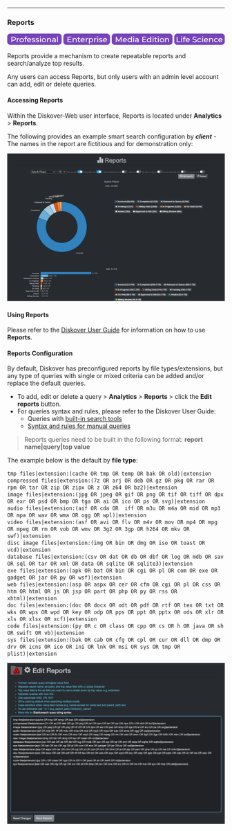 ___
### Reports

![Image: Professional Edition Label](images/button_edition_professional.png)&nbsp;![Image: Enterprise Edition Label](images/button_edition_enterprise.png)&nbsp;![Image: AJA Diskover Media Edition Label](images/button_edition_media.png)&nbsp;![Image: Life Science Edition Label](images/button_edition_life_science.png)


Reports provide a mechanism to create repeatable reports and search/analyze top results.

Any users can access Reports, but only users with an admin level account can add, edit or delete queries.

#### Accessing Reports

Within the Diskover-Web user interface, Reports is located under **Analytics** > **Reports**.

The following provides an example smart search configuration by **_client_** - The names in the report are fictitious and for demonstration only:

![Image: Smart Searches Report](images/image_reporting_reports_report_example_diskover_ui.png)

#### Using Reports

Please refer to the [Diskover User Guide](https://docs.diskoverdata.com/diskover_user_guide/#reports) for information on how to use **Reports**.

#### Reports Configuration

By default, Diskover has preconfigured reports by file types/extensions, but any type of queries with single or mixed criteria can be added and/or replace the default queries.

- To add, edit or delete a query > **Analytics** > **Reports** > click the **Edit reports** button.
- For queries syntax and rules, please refer to the Diskover User Guide:
  - Queries with [built-in search tools](https://docs.diskoverdata.com/diskover_user_guide/#built-in-search-tools)
  - [Syntax and rules for manual queries](https://docs.diskoverdata.com/diskover_user_guide/#manual-queries-syntax-and-rules)

> Reports queries need to be built in the following format: **report name|query|top value**

The example below is the default by **file type**:
```
tmp files|extension:(cache OR tmp OR temp OR bak OR old)|extension
compressed files|extension:(7z OR arj OR deb OR gz OR pkg OR rar OR rpm OR tar OR zip OR zipx OR z OR z64 OR bz2)|extension
image files|extension:(jpg OR jpeg OR gif OR png OR tif OR tiff OR dpx OR exr OR psd OR bmp OR tga OR ai OR ico OR ps OR svg)|extension
audio files|extension:(aif OR cda OR  iff OR m3u OR m4a OR mid OR mp3 OR mpa OR wav OR wma OR ogg OR wpl)|extension
video files|extension:(asf OR avi OR flv OR m4v OR mov OR mp4 OR mpg OR mpeg OR rm OR vob OR wmv OR 3g2 OR 3gp OR h264 OR mkv OR swf)|extension
disc image files|extension:(img OR bin OR dmg OR iso OR toast OR vcd)|extension
database files|extension:(csv OR dat OR db OR dbf OR log OR mdb OR sav OR sql OR tar OR xml OR data OR sqlite OR sqlite3)|extension
exe files|extension:(apk OR bat OR bin OR cgi OR pl OR com OR exe OR gadget OR jar OR py OR wsf)|extension
web files|extension:(asp OR aspx OR cer OR cfm OR cgi OR pl OR css OR htm OR html OR js OR jsp OR part OR php OR py OR rss OR xhtml)|extension
doc files|extension:(doc OR docx OR odt OR pdf OR rtf OR tex OR txt OR wks OR wps OR wpd OR key OR odp OR pps OR ppt OR pptx OR ods OR xlr OR xls OR xlsx OR xcf)|extension
code files|extension:(py OR c OR class OR cpp OR cs OR h OR java OR sh OR swift OR vb)|extension
sys files|extension:(bak OR cab OR cfg OR cpl OR cur OR dll OR dmp OR drv OR icns OR ico OR ini OR lnk OR msi OR sys OR tmp OR plist)|extension
```

![Image: Smart Searches Editing Window](images/image_reporting_reports_report_editing_window.png)
